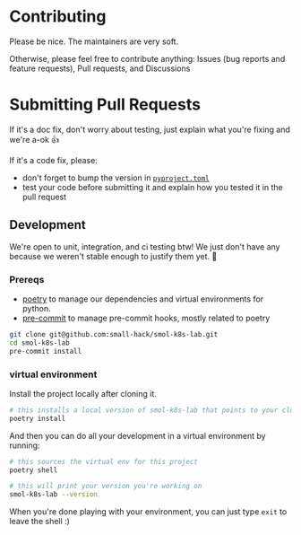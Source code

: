 # Contributing

Please be nice. The maintainers are very soft.

Otherwise, please feel free to contribute anything: Issues (bug reports and feature requests), Pull requests, and Discussions

# Submitting Pull Requests

If it's a doc fix, don't worry about testing, just explain what you're fixing and we're a-ok 👍

If it's a code fix, please:
- don't forget to bump the version in [`pyproject.toml`](https://github.com/small-hack/smol-k8s-lab/blob/main/pyproject.toml#L3)
- test your code before submitting it and explain how you tested it in the pull request

## Development

We're open to unit, integration, and ci testing btw! We just don't have any because we weren't stable enough to justify them yet. 🤦

### Prereqs

- [poetry](https://python-poetry.org/docs/#installation) to manage our dependencies and virtual environments for python.
- [pre-commit](https://pre-commit.com/index.html#install) to manage pre-commit hooks, mostly related to poetry

```bash
git clone git@github.com:small-hack/smol-k8s-lab.git
cd smol-k8s-lab
pre-commit install
```

### virtual environment

Install the project locally after cloning it.

```bash
# this installs a local version of smol-k8s-lab that points to your cloned repo directly
poetry install
```

And then you can do all your development in a virtual environment by running:

```bash
# this sources the virtual env for this project
poetry shell

# this will print your version you're working on
smol-k8s-lab --version
```

When you're done playing with your environment, you can just type `exit` to leave the shell :)

